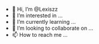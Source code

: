 - 👋 Hi, I’m @Lexiszz
- 👀 I’m interested in ...
- 🌱 I’m currently learning ...
- 💞️ I’m looking to collaborate on ...
- 📫 How to reach me ...

<!---
Lexiszz/Lexiszz is a ✨ special ✨ repository because its `README.md` (this file) appears on your GitHub profile.
You can click the Preview link to take a look at your changes.
--->
